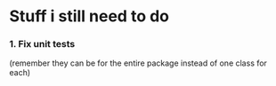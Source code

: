 # Stuff i still need to do

### 1. Fix unit tests 
(remember they can be for the entire package instead of one class for each)